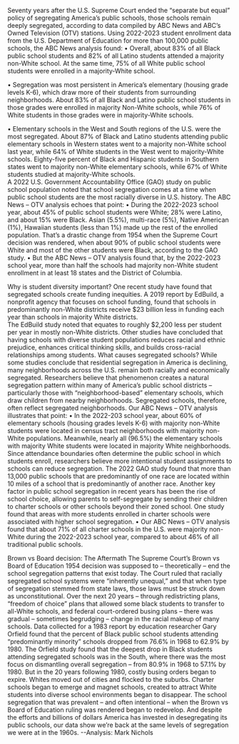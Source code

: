 Seventy years after the U.S. Supreme Court ended the “separate but equal” policy of segregating America’s public schools, those schools remain deeply segregated, according to data compiled by ABC News and ABC’s Owned Television (OTV) stations.
Using 2022-2023 student enrollment data from the U.S. Department of Education for more than 100,000 public schools, the ABC News analysis found:
•	Overall, about 83% of all Black public school students and 82% of all Latino students attended a majority non-White school. At the same time, 75% of all White public school students were enrolled in a majority-White school.

•	Segregation was most persistent in America’s elementary (housing grade levels K-6), which draw more of their students from surrounding neighborhoods. About 83% of all Black and Latino public school students in those grades were enrolled in majority Non-White schools, while 76% of White students in those grades were in majority-White schools.

•	Elementary schools in the West and South regions of the U.S. were the most segregated. About 87% of Black and Latino students attending public elementary schools in Western states went to a majority non-White school last year, while 64% of White students in the West went to majority-White schools. Eighty-five percent of Black and Hispanic students in Southern states went to majority non-White elementary schools, while 67% of White students studied at majority-White schools.   
A 2022 U.S. Government Accountability Office (GAO) study on public school population noted that school segregation comes at a time when public school students are the most racially diverse in U.S. history.
The ABC News – OTV analysis echoes that point: 
•	During the 2022-2023 school year, about 45% of public school students were White; 28% were Latino, and about 15% were Black. Asian (5.5%), multi-race (5%), Native American (1%), Hawaiian students (less than 1%) made up the rest of the enrolled population. 
That’s a drastic change from 1954 when the Supreme Court decision was rendered, when about 90% of public school students were White and most of the other students were Black, according to the GAO study.
•	But the ABC News – OTV analysis found that, by the 2022-2023 school year, more than half the schools had majority non-White student enrollment in at least 18 states and the District of Columbia.

Why is student diversity important?
One recent study have found that segregated schools create funding inequities. A 2019 report by EdBuild, a nonprofit agency that focuses on school funding, found that schools in predominantly non-White districts receive $23 billion less in funding each year than schools in majority White districts.   
The EdBuild study noted that equates to roughly $2,200 less per student per year in mostly non-White districts.
Other studies have concluded that having schools with diverse student populations reduces racial and ethnic prejudice, enhances critical thinking skills, and builds cross-racial relationships among students.
What causes segregated schools?
While some studies conclude that residential segregation in America is declining, many neighborhoods across the U.S. remain both racially and economically segregated.
Researchers believe that phenomenon creates a natural segregation pattern within many of America’s public school districts – particularly those with “neighborhood-based” elementary schools, which draw children from nearby neighborhoods.
Segregated schools, therefore, often reflect segregated neighborhoods.
Our ABC News – OTV analysis illustrates that point:
•	In the 2022-203 school year, about 60% of elementary schools (housing grades levels K-6) with majority non-White students were located in census tract neighborhoods with majority non-White populations. Meanwhile, nearly all (96.5%) the elementary schools with majority White students were located in majority White neighborhoods.
Since attendance boundaries often determine the public school in which students enroll, researchers believe more intentional student assignments to schools can reduce segregation.
The 2022 GAO study found that more than 13,000 public schools that are predominantly of one race are located within 10 miles of a school that is predominantly of another race.
Another key factor in public school segregation in recent years has been the rise of school choice, allowing parents to self-segregate by sending their children to charter schools or other schools beyond their zoned school. 
One study found that areas with more students enrolled in charter schools were associated with higher school segregation.
•	Our ABC News – OTV analysis found that about 71% of all charter schools in the U.S. were majority non-White during the 2022-2023 school year, compared to about 46% of all traditional public schools.

Brown vs Board decision: The Aftermath
The Supreme Court’s Brown vs Board of Education 1954 decision was supposed to – theoretically – end the school segregation patterns that exist today. 
The Court ruled that racially segregated school systems were “inherently unequal,” and that when type of segregation stemmed from state laws, those laws must be struck down as unconstitutional.
Over the next 20 years – through redistricting plans, “freedom of choice” plans that allowed some black students to transfer to all-White schools, and federal court-ordered busing plans – there was gradual – sometimes begrudging – change in the racial makeup of many schools.
Data collected for a 1983 report by education researcher Gary Orfield found that the percent of Black public school students attending “predominantly minority” schools dropped from 76.6% in 1968 to 62.9% by 1980.
The Orfield study found that the deepest drop in Black students attending segregated schools was in the South, where there was the most focus on dismantling overall segregation – from 80.9% in 1968 to 57.1% by 1980.
But in the 20 years following 1980, costly busing orders began to expire. Whites moved out of cities and flocked to the suburbs. Charter schools began to emerge and magnet schools, created to attract White students into diverse school environments began to disappear. 
The school segregation that was prevalent – and often intentional – when the Brown vs Board of Education ruling was rendered began to redevelop.
And despite the efforts and billions of dollars America has invested in desegregating its public schools, our data show we’re back at the same levels of segregation we were at in the 1960s.
--Analysis: Mark Nichols
